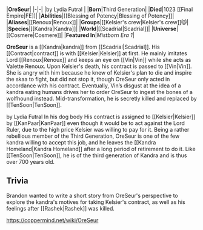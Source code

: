 |**OreSeur**|
|-|-|
|by  Lydia Futral |
|**Born**|Third Generation|
|**Died**|1023 [[Final Empire\|FE]]|
|**Abilities**|[[Blessing of Potency\|Blessing of Potency]]|
|**Aliases**|[[Renoux\|Renoux]]|
|**Groups**|[[Kelsier's crew\|Kelsier's crew]]🐱︎|
|**Species**|[[Kandra\|Kandra]]|
|**World**|[[Scadrial\|Scadrial]]|
|**Universe**|[[Cosmere\|Cosmere]]|
|**Featured In**|*Mistborn Era 1*|

**OreSeur** is a [[Kandra\|kandra]] from [[Scadrial\|Scadrial]].
His [[Contract\|contract]] is with [[Kelsier\|Kelsier]] at first. He mainly imitates Lord [[Renoux\|Renoux]] and keeps an eye on [[Vin\|Vin]] while she acts as Valette Renoux. Upon Kelsier's death, his contract is passed to [[Vin\|Vin]]. She is angry with him because he knew of Kelsier's plan to die and inspire the skaa to fight, but did not stop it, though OreSeur only acted in accordance with his contract. Eventually, Vin’s disgust at the idea of a kandra eating humans drives her to order OreSeur to ingest the bones of a wolfhound instead. Mid-transformation, he is secretly killed and replaced by [[TenSoon\|TenSoon]].

 by  Lydia Futral  In his dog body
His contract is assigned to [[Kelsier\|Kelsier]] by [[KanPaar\|KanPaar]] even though it would be to act against the Lord Ruler, due to the high price Kelsier was willing to pay for it. Being a rather rebellious member of the Third Generation, OreSeur is one of the few kandra willing to accept this job, and he leaves the [[Kandra Homeland\|Kandra Homeland]] after a long period of retirement to do it.
Like [[TenSoon\|TenSoon]], he is of the third generation of Kandra and is thus over 700 years old.

## Trivia
Brandon wanted to write a short story from OreSeur's perspective to explore the kandra's motives for taking Kelsier's contract, as well as his feelings after [[Rashek\|Rashek]] was killed.


https://coppermind.net/wiki/OreSeur